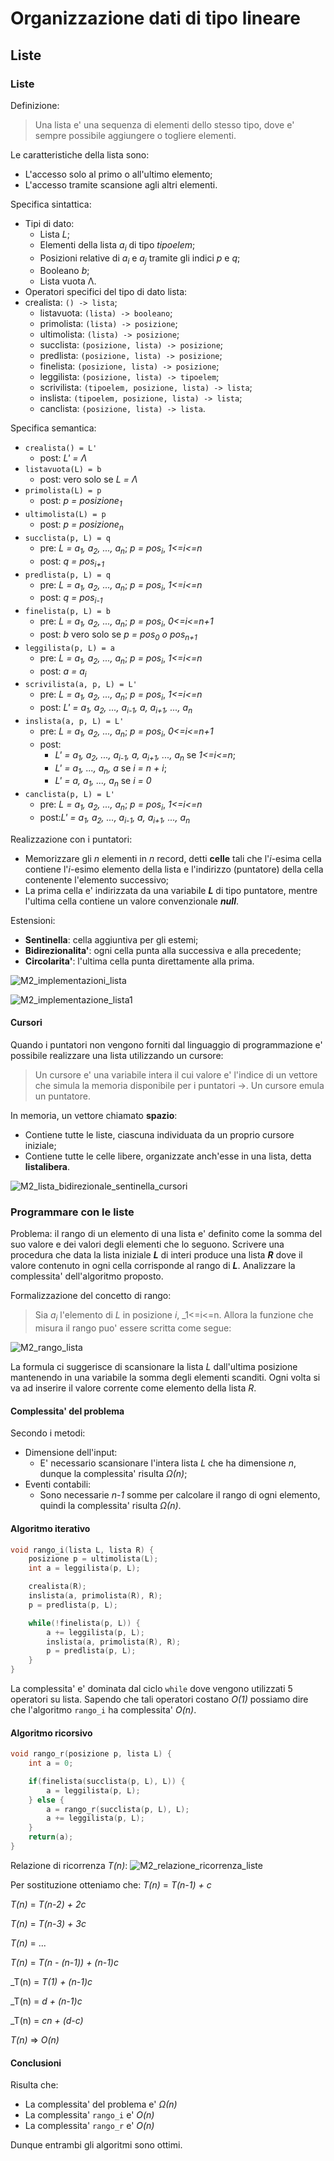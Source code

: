 # Organizzazione dati di tipo lineare

## Liste

### Liste

Definizione:
> Una lista e' una sequenza di elementi dello stesso tipo, dove e' sempre possibile aggiungere o togliere elementi.

Le caratteristiche della lista sono:
* L'accesso solo al primo o all'ultimo elemento;
* L'accesso tramite scansione agli altri elementi.

Specifica sintattica:
* Tipi di dato:
  * Lista _L_;
  * Elementi della lista _a<sub>i</sub>_ di tipo _tipoelem_;
  * Posizioni relative di _a<sub>i</sub>_ e _a<sub>j</sub>_ tramite gli indici _p_ e _q_;
  * Booleano _b_;
  * Lista vuota Λ.
* Operatori specifici del tipo di dato lista:
* crealista: `() -> lista`;
  * listavuota: `(lista) -> booleano`;
  * primolista: `(lista) -> posizione`;
  * ultimolista: `(lista) -> posizione`;
  * succlista: `(posizione, lista) -> posizione`;
  * predlista: `(posizione, lista) -> posizione`;
  * finelista: `(posizione, lista) -> posizione`;
  * leggilista: `(posizione, lista) -> tipoelem`;
  * scrivilista: `(tipoelem, posizione, lista) -> lista`;
  * inslista: `(tipoelem, posizione, lista) -> lista`;
  * canclista: `(posizione, lista) -> lista`.

Specifica semantica:
* `crealista() = L'`
  * post: _L' = Λ_
* `listavuota(L) = b`
  * post: vero solo se _L = Λ_
* `primolista(L) = p`
  * post: _p = posizione<sub>1</sub>_
* `ultimolista(L) = p`
  * post: _p = posizione<sub>n</sub>_
* `succlista(p, L) = q`
  * pre: _L = a<sub>1</sub>, a<sub>2</sub>, ..., a<sub>n</sub>_; _p = pos<sub>i</sub>_, _1<=i<=n_
  * post: _q = pos<sub>i+1</sub>_
* `predlista(p, L) = q`
  * pre: _L = a<sub>1</sub>, a<sub>2</sub>, ..., a<sub>n</sub>_; _p = pos<sub>i</sub>_, _1<=i<=n_
  * post: _q = pos<sub>i-1</sub>_
* `finelista(p, L) = b`
  * pre: _L = a<sub>1</sub>, a<sub>2</sub>, ..., a<sub>n</sub>_; _p = pos<sub>i</sub>_, _0<=i<=n+1_
  * post: _b_ vero solo se _p = pos<sub>0</sub> o pos<sub>n+1</sub>_
* `leggilista(p, L) = a`
  * pre: _L = a<sub>1</sub>, a<sub>2</sub>, ..., a<sub>n</sub>_; _p = pos<sub>i</sub>_, _1<=i<=n_
  * post: _a = a<sub>i</sub>_
* `scrivilista(a, p, L) = L'`
  * pre: _L = a<sub>1</sub>, a<sub>2</sub>, ..., a<sub>n</sub>_; _p = pos<sub>i</sub>_, _1<=i<=n_
  * post: _L' = a<sub>1</sub>, a<sub>2</sub>, ..., a<sub>i-1</sub>, a, a<sub>i+1</sub>, ..., a<sub>n</sub>_
* `inslista(a, p, L) = L'`
  * pre: _L = a<sub>1</sub>, a<sub>2</sub>, ..., a<sub>n</sub>_; _p = pos<sub>i</sub>_, _0<=i<=n+1_
  * post: 
    * _L' = a<sub>1</sub>, a<sub>2</sub>, ..., a<sub>i-1</sub>, a, a<sub>i+1</sub>, ..., a<sub>n</sub>_ se _1<=i<=n_;
    * _L' = a<sub>1</sub>, ..., a<sub>n</sub>, a_ se _i = n + i_;
    * _L' = a, a<sub>1</sub>, ..., a<sub>n</sub>_ se _i = 0_
* `canclista(p, L) = L'`
  * pre: _L = a<sub>1</sub>, a<sub>2</sub>, ..., a<sub>n</sub>_; _p = pos<sub>i</sub>_, _1<=i<=n_
  * post:_L' = a<sub>1</sub>, a<sub>2</sub>, ..., a<sub>i-1</sub>, a, a<sub>i+1</sub>, ..., a<sub>n</sub>_

Realizzazione con i puntatori:
* Memorizzare gli _n_ elementi in _n_ record, detti **celle** tali che l'_i_-esima cella contiene l'_i_-esimo elemento della lista e l'indirizzo (puntatore) della cella contenente l'elemento successivo;
* La prima cella e' indirizzata da una variabile **_L_** di tipo puntatore, mentre l'ultima cella contiene un valore convenzionale **_null_**.

Estensioni:
* **Sentinella**: cella aggiuntiva per gli estemi;
* **Bidirezionalita'**: ogni cella punta alla successiva e alla precedente;
* **Circolarita'**: l'ultima cella punta direttamente alla prima.

![M2_implementazioni_lista](md_resources/M2_implementazioni_lista.png)

![M2_implementazione_lista1](md_resources/M2_implementazione_lista1.png)


#### Cursori
Quando i puntatori non vengono forniti dal linguaggio di programmazione e' possibile realizzare una lista utilizzando un cursore:
> Un cursore e' una variabile intera il cui valore e' l'indice di un vettore che simula la memoria disponibile per i puntatori ->. Un cursore emula un puntatore.

In memoria, un vettore chiamato **spazio**:
* Contiene tutte le liste, ciascuna individuata da un proprio cursore iniziale;
* Contiene tutte le celle libere, organizzate anch'esse in una lista, detta **listalibera**.

![M2_lista_bidirezionale_sentinella_cursori](md_resources/M2_lista_bidirezionale_sentinella_cursori.png)

### Programmare con le liste
Problema: il rango di un elemento di una lista e' definito come la somma del suo valore e dei valori degli elementi che lo seguono. Scrivere una procedura che data la lista iniziale **_L_** di interi produce una lista **_R_** dove il valore contenuto in ogni cella corrisponde al rango di **_L_**. Analizzare la complessita' dell'algoritmo proposto.

Formalizzazione del concetto di rango:
> Sia _a<sub>i</sub>_ l'elemento di _L_ in posizione _i_, _1<=i<=n. Allora la funzione che misura il rango puo' essere scritta come segue:

![M2_rango_lista](md_resources/M2_rango_lista.png)

La formula ci suggerisce di scansionare la lista _L_ dall'ultima posizione mantenendo in una variabile la somma degli elementi scanditi. Ogni volta si va ad inserire il valore corrente come elemento della lista _R_.

#### Complessita' del problema
Secondo i metodi:
* Dimensione dell'input:
  * E' necessario scansionare l'intera lista _L_ che ha dimensione _n_, dunque la complessita' risulta _Ω(n)_;
* Eventi contabili:
  * Sono necessarie _n-1_ somme per calcolare il rango di ogni elemento, quindi la complessita' risulta _Ω(n)_.

#### Algoritmo iterativo

```C
void rango_i(lista L, lista R) {
    posizione p = ultimolista(L);
    int a = leggilista(p, L);

    crealista(R);
    inslista(a, primolista(R), R);
    p = predlista(p, L);

    while(!finelista(p, L)) {
        a += leggilista(p, L);
        inslista(a, primolista(R), R);
        p = predlista(p, L);
    }
}
```

La complessita' e' dominata dal ciclo `while` dove vengono utilizzati 5 operatori su lista.
Sapendo che tali operatori costano _O(1)_ possiamo dire che l'algoritmo `rango_i` ha complessita' _O(n)_.

#### Algoritmo ricorsivo

```C
void rango_r(posizione p, lista L) {
    int a = 0;

    if(finelista(succlista(p, L), L)) {
        a = leggilista(p, L);
    } else {
        a = rango_r(succlista(p, L), L);
        a += leggilista(p, L);
    }
    return(a);
}
```

Relazione di ricorrenza _T(n)_:
![M2_relazione_ricorrenza_liste](md_resources/M2_relazione_ricorrenza_liste.png)

Per sostituzione otteniamo che:
_T(n)_ = _T(n-1) + c_

_T(n)_ = _T(n-2) + 2c_

_T(n)_ = _T(n-3) + 3c_

_T(n)_ = ...

_T(n)_ = _T(n - (n-1)) + (n-1)c_

_T(n) = _T(1) + (n-1)c_

_T(n) = _d + (n-1)c_

_T(n) = _cn + (d-c)_

_T(n)_ => _O(n)_

#### Conclusioni

Risulta che:
* La complessita' del problema e' _Ω(n)_
* La complessita' `rango_i` e' _O(n)_
* La complessita' `rango_r` e' _O(n)_

Dunque entrambi gli algoritmi sono ottimi.